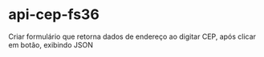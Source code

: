 # api-cep-fs36
Criar formulário que retorna dados de endereço ao digitar CEP, após clicar em botão, exibindo JSON
